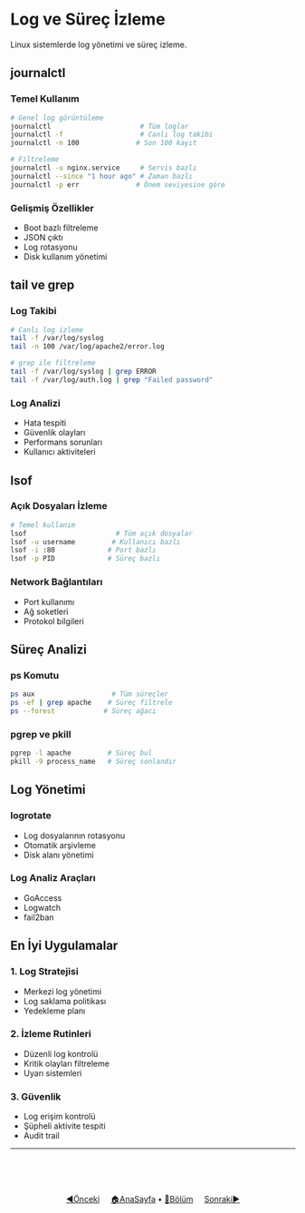 # Log ve Süreç İzleme

Linux sistemlerde log yönetimi ve süreç izleme.

## journalctl

### Temel Kullanım
```bash
# Genel log görüntüleme
journalctl                      # Tüm loglar
journalctl -f                   # Canlı log takibi
journalctl -n 100              # Son 100 kayıt

# Filtreleme
journalctl -u nginx.service     # Servis bazlı
journalctl --since "1 hour ago" # Zaman bazlı
journalctl -p err              # Önem seviyesine göre
```

### Gelişmiş Özellikler
- Boot bazlı filtreleme
- JSON çıktı
- Log rotasyonu
- Disk kullanım yönetimi

## tail ve grep

### Log Takibi
```bash
# Canlı log izleme
tail -f /var/log/syslog
tail -n 100 /var/log/apache2/error.log

# grep ile filtreleme
tail -f /var/log/syslog | grep ERROR
tail -f /var/log/auth.log | grep "Failed password"
```

### Log Analizi
- Hata tespiti
- Güvenlik olayları
- Performans sorunları
- Kullanıcı aktiviteleri

## lsof

### Açık Dosyaları İzleme
```bash
# Temel kullanım
lsof                      # Tüm açık dosyalar
lsof -u username         # Kullanıcı bazlı
lsof -i :80             # Port bazlı
lsof -p PID             # Süreç bazlı
```

### Network Bağlantıları
- Port kullanımı
- Ağ soketleri
- Protokol bilgileri

## Süreç Analizi

### ps Komutu
```bash
ps aux                   # Tüm süreçler
ps -ef | grep apache    # Süreç filtrele
ps --forest            # Süreç ağacı
```

### pgrep ve pkill
```bash
pgrep -l apache         # Süreç bul
pkill -9 process_name   # Süreç sonlandır
```

## Log Yönetimi

### logrotate
- Log dosyalarının rotasyonu
- Otomatik arşivleme
- Disk alanı yönetimi

### Log Analiz Araçları
- GoAccess
- Logwatch
- fail2ban

## En İyi Uygulamalar

### 1. Log Stratejisi
- Merkezi log yönetimi
- Log saklama politikası
- Yedekleme planı

### 2. İzleme Rutinleri
- Düzenli log kontrolü
- Kritik olayları filtreleme
- Uyarı sistemleri

### 3. Güvenlik
- Log erişim kontrolü
- Şüpheli aktivite tespiti
- Audit trail

------   
<br>
<br>
<br>
<div align="center">

[◀️Önceki](servis-yonetimi.md) &nbsp;&nbsp;&nbsp; [🏠AnaSayfa](../README.md) • [📑Bölüm](README.md) &nbsp;&nbsp;&nbsp; [Sonraki▶️](kaynak-izleme.md)

</div>